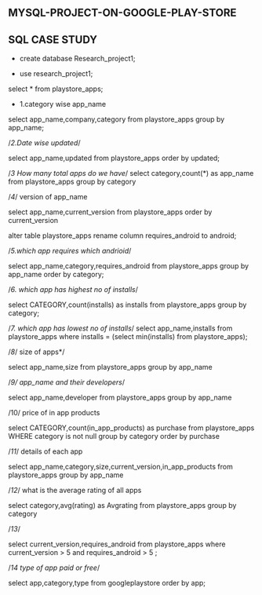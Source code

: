 ## MYSQL-PROJECT-ON-GOOGLE-PLAY-STORE
## SQL CASE STUDY
* create database Research_project1;

* use research_project1;

select * from playstore_apps;

* 1.category wise app_name 

select app_name,company,category
from playstore_apps
group by app_name;
	
/*2.Date wise updated*/

select app_name,updated 
from playstore_apps
order by updated;



/*3 How many total apps do we have*/
select category,count(*) as app_name
from playstore_apps
group by category

/*4*/ version of app_name

select app_name,current_version
from playstore_apps
order by current_version

alter table playstore_apps
rename column requires_android to android;



/*5.which app requires which andrioid*/

select app_name,category,requires_android
from playstore_apps
group by app_name
order by category;

/*6. which app has highest no of installs*/

select CATEGORY,count(installs) as installs
from playstore_apps
group by category;



/*7. which app has lowest no of installs*/
select app_name,installs
from playstore_apps
where installs = (select min(installs)
from playstore_apps);

/*8*/ size of apps*/

select app_name,size
from playstore_apps
group by app_name

/*9/ app_name and their developers*/

select app_name,developer
from playstore_apps
group by app_name


/10/ price of in app products

select CATEGORY,count(in_app_products) as purchase
from playstore_apps
WHERE category is  not null
group by category
order by purchase

/*11*/ details of each app

select app_name,category,size,current_version,in_app_products
from playstore_apps
group by app_name

/*12*/ what is the average rating of all apps

select category,avg(rating) as Avgrating
from playstore_apps
group by category


/*13*/ 

select current_version,requires_android
from playstore_apps
where current_version > 5 and requires_android > 5 ;


/*14  type of app paid or free*/

select app,category,type 
from googleplaystore
order by app;


